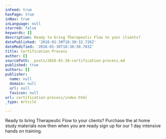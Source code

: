 ```yaml
---
inFeed: true
hasPage: true
inNav: true
inLanguage: null
starred: false
keywords: []
description: Ready to bring Therapeutic Flow to your clients?
datePublished: '2016-01-30T18:30:32.726Z'
dateModified: '2016-01-30T18:30:30.783Z'
title: Certification Process
author: []
sourcePath: _posts/2016-01-30-certification-process.md
published: true
authors: []
publisher:
  name: null
  domain: null
  url: null
  favicon: null
url: certification-process/index.html
_type: Article

---
```

Ready to bring Therapeutic Flow to your clients? Purchase the at home study materials now then when you are ready sign up for our 1 day intensive hands on training.